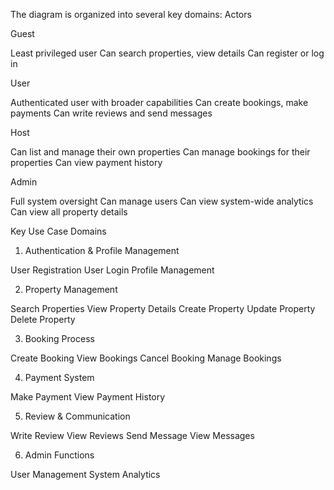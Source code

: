 The diagram is organized into several key domains:
Actors

Guest

Least privileged user
Can search properties, view details
Can register or log in


User

Authenticated user with broader capabilities
Can create bookings, make payments
Can write reviews and send messages


Host

Can list and manage their own properties
Can manage bookings for their properties
Can view payment history


Admin

Full system oversight
Can manage users
Can view system-wide analytics
Can view all property details



Key Use Case Domains
1. Authentication & Profile Management

User Registration
User Login
Profile Management

2. Property Management

Search Properties
View Property Details
Create Property
Update Property
Delete Property

3. Booking Process

Create Booking
View Bookings
Cancel Booking
Manage Bookings

4. Payment System

Make Payment
View Payment History

5. Review & Communication

Write Review
View Reviews
Send Message
View Messages

6. Admin Functions

User Management
System Analytics